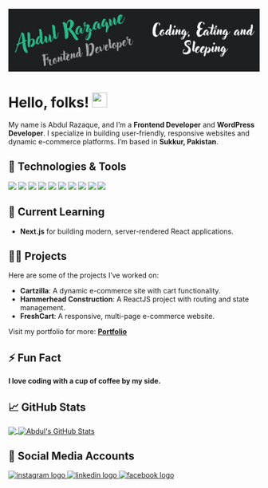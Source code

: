 <!-- More info, tips, and tricks for making a GitHub Profile README can be found in my article at https://towardsdatascience.com/build-a-stunning-readme-for-your-github-profile-9b80434fe5d7 -->

[![Header](https://raw.githubusercontent.com/AbdulRazaque665/AbdulRazaque665/main/1.png "Header")](https://linkedin.com/in/razaque-khan)

# Hello, folks! <img src="https://raw.githubusercontent.com/AbdulRazaque665/AbdulRazaque665/master/wave.gif" width="30px" height="30px" />

My name is Abdul Razaque, and I’m a **Frontend Developer** and **WordPress Developer**. I specialize in building user-friendly, responsive websites and dynamic e-commerce platforms. I’m based in **Sukkur, Pakistan**.

## 🔧 Technologies & Tools
![](https://img.shields.io/badge/Code-HTML5-informational?style=flat&logo=html5&logoColor=white&color=2bbc8a)
![](https://img.shields.io/badge/Code-CSS3-informational?style=flat&logo=css3&logoColor=white&color=2bbc8a)
![](https://img.shields.io/badge/Code-JavaScript-informational?style=flat&logo=javascript&logoColor=white&color=2bbc8a)
![](https://img.shields.io/badge/Framework-Bootstrap-informational?style=flat&logo=bootstrap&logoColor=white&color=2bbc8a)
![](https://img.shields.io/badge/Framework-ReactJS-informational?style=flat&logo=react&logoColor=white&color=2bbc8a)
![](https://img.shields.io/badge/Code-Next.js-informational?style=flat&logo=next.js&logoColor=white&color=2bbc8a)
![](https://img.shields.io/badge/Tool-MUI-informational?style=flat&logo=mui&logoColor=white&color=2bbc8a)
![](https://img.shields.io/badge/CMS-WordPress-informational?style=flat&logo=wordpress&logoColor=white&color=2bbc8a)
![](https://img.shields.io/badge/Tool-WooCommerce-informational?style=flat&logo=woocommerce&logoColor=white&color=2bbc8a)
![](https://img.shields.io/badge/Editor-VS_Code-informational?style=flat&logo=visual-studio-code&logoColor=white&color=2bbc8a)

## 🌱 Current Learning
- **Next.js** for building modern, server-rendered React applications.  

## 👨‍💻 Projects
Here are some of the projects I’ve worked on:  
- **Cartzilla**: A dynamic e-commerce site with cart functionality.  
- **Hammerhead Construction**: A ReactJS project with routing and state management.  
- **FreshCart**: A responsive, multi-page e-commerce website.
  

Visit my portfolio for more: **[Portfolio](https://rk-portfolio-ten.vercel.app/)**  

## ⚡ Fun Fact  
**I love coding with a cup of coffee by my side.**  


## &#x1f4c8; GitHub Stats
<div>
<a href="https://github.com/AbdulRazaque665">
  <img align="center" src="https://github-readme-stats.vercel.app/api/top-langs/?username=AbdulRazaque665&hide=php,java,css&title_color=ffffff&text_color=c9cacc&icon_color=2bbc8a&bg_color=1d1f21&langs_count=5" />
</a>
<a href="https://github.com/AbdulRazaque665">
  <img align="center" src="https://github-readme-stats.vercel.app/api?username=AbdulRazaque665&show_icons=true&line_height=27&count_private=true&title_color=ffffff&text_color=c9cacc&icon_color=2bbc8a&bg_color=1d1f21" alt="Abdul's GitHub Stats" />
</a> 
</div>

## 🔗 Social Media Accounts
<div align="left">
  <a href="https://www.instagram.com/itx_razaque72/" target="_blank">
    <img src="https://img.shields.io/static/v1?message=Instagram&logo=instagram&label=&color=E4405F&logoColor=white&labelColor=&style=for-the-badge" height="35" alt="instagram logo"  />
  </a>
  <a href="https://www.linkedin.com/in/razaque-khan" target="_blank">
    <img src="https://img.shields.io/static/v1?message=LinkedIn&logo=linkedin&label=&color=0077B5&logoColor=white&labelColor=&style=for-the-badge" height="35" alt="linkedin logo"  />
  </a>
  <a href="https://www.facebook.com/profile.php?id=100011606539533" target="_blank">
    <img src="https://img.shields.io/static/v1?message=Facebook&logo=facebook&label=&color=1877F2&logoColor=white&labelColor=&style=for-the-badge" height="35" alt="facebook logo"  />
  </a>
</div>
